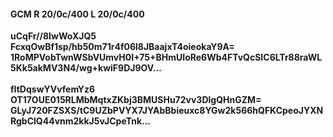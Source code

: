 #### GCM R 20/0c/400 L 20/0c/400
**uCqFr//8IwWoXJQ5**<br/>**FcxqOwBf1sp/hb50m71r4f06l8JBaajxT4oieokaY9A=**<br/>**1RoMPVobTwnWSbVUmvH0I+75+BHmUIoRe6Wb4FTvQcSIC6LTr88raWL5Kk5akMV3N4/wg+kwiF9DJ9OV...**<br/><br/>
**fItDqswYVvfemYz6**<br/>**OT17OUE015RLMbMqtxZKbj3BMUSHu72vv3DlgQHnGZM=**<br/>**GLyJ720FZSXS/tC9UZbPVYX7JYAbBbieuxc8YGw2k566hQFKCpeoJYXNRgbClQ44vnm2kkJ5vJCpeTnk...**